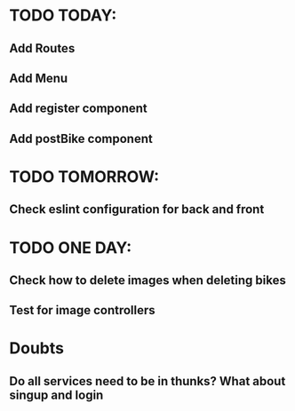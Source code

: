 # TODO TODAY:

## Add Routes

## Add Menu

## Add register component

## Add postBike component

# TODO TOMORROW:

## Check eslint configuration for back and front

# TODO ONE DAY:

## Check how to delete images when deleting bikes

## Test for image controllers

# Doubts

## Do all services need to be in thunks? What about singup and login
